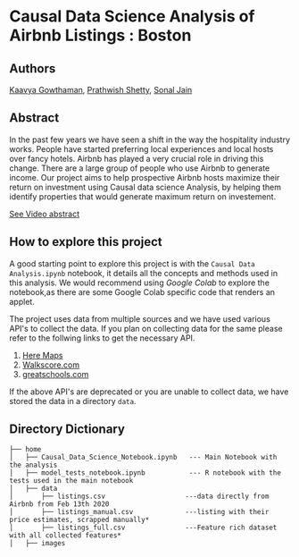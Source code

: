 # Causal Data Science Analysis of Airbnb Listings : Boston

## Authors
[Kaavya Gowthaman](http://www.linkedin.com/in/kaavya-gowthaman), [Prathwish Shetty](https://www.linkedin.com/in/prathwish/), [Sonal Jain](https://www.linkedin.com/in/sjain2212/)

## Abstract

In the past few years we have seen a shift in the way the hospitality industry works. People have started preferring local experiences and local hosts over fancy hotels. Airbnb has played a very crucial role in driving this change. 
There are a large group of people who use Airbnb to generate income. Our project aims to help prospective Airbnb hosts maximize their return on investment using Causal data science Analysis, by helping them identify properties that would generate maximum return on investement.

[See Video abstract](https://youtu.be/L632ONT1L54) 
  
  
## How to explore this project

A good starting point to explore this project is with the `Causal Data Analysis.ipynb` notebook, it details all the concepts and methods used in this analysis. We would recommend using *Google Colab* to explore the notebook,as there are some Google Colab specific code that renders an applet.

The project uses data from multiple sources and we have used various API's to collect the data. If you plan on collecting data for the same please refer to the follwing links to get the necessary API.
1. [Here Maps](https://developer.here.com/)
1. [Walkscore.com](https://www.walkscore.com/professional/walk-score-apis.php)
1. [greatschools.com](https://www.greatschools.org/api/request-api-key)

If the above API's are deprecated or you are unable to collect data, we have stored the data in a directory `data`.

## Directory Dictionary

```
├── home  
│   ├── Causal_Data_Science_Notebook.ipynb   --- Main Notebook with the analysis
│   ├── model_tests_notebook.ipynb  		 --- R notebook with the tests used in the main notebook
│   ├── data
│       ├── listings.csv        			---data directly from Airbnb from Feb 13th 2020
│       ├── listings_manual.csv 			---listing with their price estimates, scrapped manually*
│       ├── listings_full.csv   			---Feature rich dataset with all collected features*
│   ├── images
```

